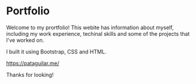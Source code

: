 # Portfolio

Welcome to my prortfolio! 
This webite has information about myself, including my work experience, techinal skills and some of the projects that I've worked on. 

I built it using Bootstrap, CSS and HTML. 

https://pataguilar.me/

Thanks for looking!


